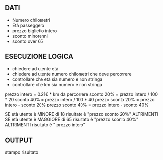 ## DATI
* Numero chilometri
* Età passeggero
* prezzo biglietto intero
* sconto minorenni
* sconto over 65

## ESECUZIONE LOGICA
* chiedere ad utente età
* chiedere ad utente numero chilometri che deve percorrere
* controllare che età sia numero e non stringa
* controllare che km sia numero e non stringa

prezzo intero = 0.21€ * km da percorrere
sconto 20% = prezzo intero / 100 * 20
sconto 40% = prezzo intero / 100 * 40
prezzo sconto 20% = prezzo intero - sconto 20%
prezzo sconto 40% = prezzo intero - sconto 40%

SE età utente è MINORE di 18
    risultato è "prezzo sconto 20%"
ALTRIMENTI SE età utente è MAGGIORE di 65
    risultato è "prezzo sconto 40%"
ALTRIMENTI
    risultato è " prezzo intero"

## OUTPUT
stampo risultato